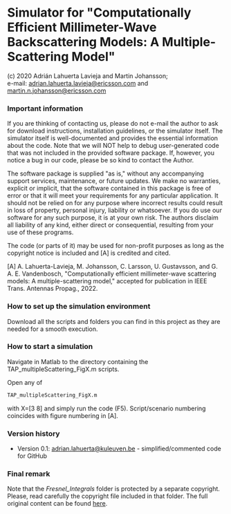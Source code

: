 # Simulator for "Computationally Efficient Millimeter-Wave Backscattering Models: A Multiple-Scattering Model"
(c) 2020 Adrián Lahuerta Lavieja and Martin Johansson;  
e-mail: adrian.lahuerta.lavieja@ericsson.com and martin.n.johansson@ericsson.com

### Important information

If you are thinking of contacting us, please do not e-mail the author to ask for download instructions, installation guidelines, or the simulator itself. The simulator itself is well-documented and provides the essential information about the code. Note that we will NOT help to debug user-generated code that was not included in the provided software package. If, however, you notice a bug in our code, please be so kind to contact the Author.

The software package is supplied "as is," without any accompanying support services, maintenance, or future updates. We make no warranties, explicit or implicit, that the software contained in this package is free of error or that it will meet your requirements for any particular application. It should not be relied on for any purpose where incorrect results could result in loss of property, personal injury, liability or whatsoever. If you do use our software for any such purpose, it is at your own risk. The authors disclaim all liability of any kind, either direct or consequential, resulting from your use of these programs.

The code (or parts of it) may be used for non-profit purposes as long as the copyright notice is included and [A] is credited and cited.

[A] A. Lahuerta-Lavieja, M. Johansson, C. Larsson, U. Gustavsson, and G. A. E. Vandenbosch, "Computationally efficient millimeter-wave scattering models: A multiple-scattering model," accepted for publication in IEEE Trans. Antennas Propag., 2022.

### How to set up the simulation environment

Download all the scripts and folders you can find in this project as they are needed for a smooth execution.

### How to start a simulation

Navigate in Matlab to the directory containing the TAP_multipleScattering_FigX.m scripts.

Open any of

```sh
TAP_multipleScattering_FigX.m
``` 

with X=[3 8] and simply run the code (F5). Script/scenario numbering coincides with figure numbering in [A]. 

### Version history
- Version 0.1: adrian.lahuerta@kuleuven.be - simplified/commented code for GitHub

### Final remark

 Note that the _Fresnel_Integrals_ folder is protected by a separate copyright. Please, read carefully the copyright file included in that folder. The full original content can be found [here](https://mathworks.com/matlabcentral/fileexchange/28765-fresnels-and-fresnelc). 
